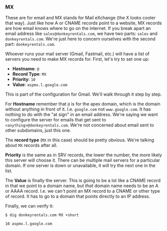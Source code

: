 ### MX

These are for email and MX stands for Mail eXchange (the X looks cooler that way). Just like how A or CNAME records point to a website, MX records are how email knows where to go on the internet. If you break apart an email address like `sales@donkeyrentals.com`, we have two parts: `sales` and `donkeyrentals.com`. We're just here to concern ourselves with the second part: `donkeyrentals.com`.

Whoever runs your mail server (Gmail, Fastmail, etc.) will have a list of servers you need to make MX records for. First, let's try to set one up:

* **Hostname**: `@`
* **Record Type**: `MX`
* **Priority**: `10`
* **Value**: `aspmx.l.google.com`

This is part of the configuration for Gmail. We'll walk through it step by step.

For **Hostname** remember that `@` is for the apex domain, which is the domain without anything in front of it. I.e. `google.com` not `www.google.com`. It has nothing to do with the "at sign" in an email address. We're saying we want to configure the server for emails that get sent to `<anything>@donkeyrentals.com`. We're not concerned about email sent to other subdomains, just this one.

The **record type** (`MX` in this case) should be pretty obvious. We're talking about `MX` records after all.

**Priority** is the same as in SRV records, the lower the number, the more likely this server will choose it. There can be multiple mail servers for a particular domain. If one server is down or unavailable, it will try the next one in the list.

The **Value** is finally the server. This is going to be a lot like a CNAME record in that we point to a domain name, but _that_ domain name needs to be an A or AAAA record. I.e. we can't point an MX record to a CNAME or other type of record. It has to go to a domain that points directly to an IP address.

Finally, we can verify it:

```shell
$ dig donkeyrentals.com MX +short

10 aspmx.l.google.com
```
